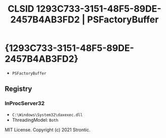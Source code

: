 ﻿---
title: "CLSID 1293C733-3151-48F5-89DE-2457B4AB3FD2 | PSFactoryBuffer"
excerpt: What is COM-Object CLSID 1293C733-3151-48F5-89DE-2457B4AB3FD2?
---

# {1293C733-3151-48F5-89DE-2457B4AB3FD2}

* `PSFactoryBuffer`

## Registry


### InProcServer32

* `C:\Windows\System32\daxexec.dll`
* ThreadingModel: `Both`

MIT License. Copyright (c) 2021 Strontic.


